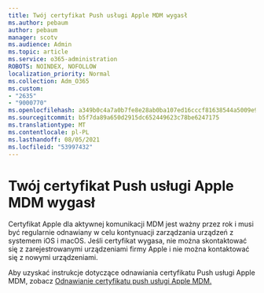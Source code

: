 ```yaml
---
title: Twój certyfikat Push usługi Apple MDM wygasł
ms.author: pebaum
author: pebaum
manager: scotv
ms.audience: Admin
ms.topic: article
ms.service: o365-administration
ROBOTS: NOINDEX, NOFOLLOW
localization_priority: Normal
ms.collection: Adm_O365
ms.custom:
- "2635"
- "9000770"
ms.openlocfilehash: a349b0c4a7a0b7fe8e28ab0ba107ed16cccf81638544a5009e93fab66094fac4
ms.sourcegitcommit: b5f7da89a650d2915dc652449623c78be6247175
ms.translationtype: MT
ms.contentlocale: pl-PL
ms.lasthandoff: 08/05/2021
ms.locfileid: "53997432"
---
```

# <a name="your-apple-mdm-push-certificate-has-expired"></a>Twój certyfikat Push usługi Apple MDM wygasł

Certyfikat Apple dla aktywnej komunikacji MDM jest ważny przez rok i musi być regularnie odnawiany w celu kontynuacji zarządzania urządzeń z systemem iOS i macOS. Jeśli certyfikat wygasa, nie można skontaktować się z zarejestrowanymi urządzeniami firmy Apple i nie można kontaktować się z nowymi urządzeniami.

Aby uzyskać instrukcje dotyczące odnawiania certyfikatu Push usługi Apple MDM, zobacz [Odnawianie certyfikatu push usługi Apple MDM.](https://docs.microsoft.com/intune/apple-mdm-push-certificate-get#renew-apple-mdm-push-certificate)